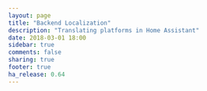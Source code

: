 ```yaml
---
layout: page
title: "Backend Localization"
description: "Translating platforms in Home Assistant"
date: 2018-03-01 18:00
sidebar: true
comments: false
sharing: true
footer: true
ha_release: 0.64
---
```


<script>
window.location = 'https://developers.home-assistant.io/docs/en/internationalization_backend_localization.html';
</script>